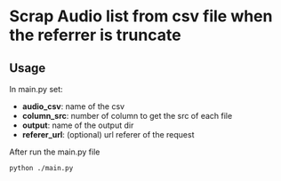 Scrap Audio list from csv file when the referrer is truncate
=============================================================


## Usage

In main.py set:
  * __audio\_csv__: name of the csv
  * __column_src__: number of column to get the src of each file
  * __output__: name of the output dir
  * __referer_url__: (optional) url referer of the request

After run the main.py file

`python ./main.py`
